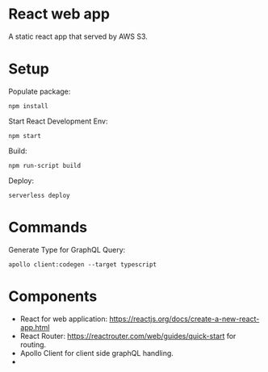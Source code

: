 # React web app
A static react app that served by AWS S3.

# Setup
Populate package:
```
npm install
```

Start React Development Env:
```
npm start
```

Build:
```
npm run-script build
```

Deploy:
```
serverless deploy
```

# Commands
Generate Type for GraphQL Query:
```
apollo client:codegen --target typescript
```

# Components
* React for web application: https://reactjs.org/docs/create-a-new-react-app.html 
* React Router: https://reactrouter.com/web/guides/quick-start for routing.
* Apollo Client for client side graphQL handling.
* 